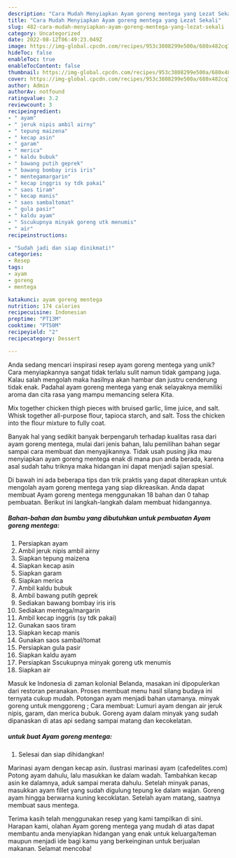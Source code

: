 ```yaml
---
description: "Cara Mudah Menyiapkan Ayam goreng mentega yang Lezat Sekali"
title: "Cara Mudah Menyiapkan Ayam goreng mentega yang Lezat Sekali"
slug: 482-cara-mudah-menyiapkan-ayam-goreng-mentega-yang-lezat-sekali
category: Uncategorized
date: 2022-08-12T06:49:23.049Z
image: https://img-global.cpcdn.com/recipes/953c3808299e500a/680x482cq70/ayam-goreng-mentega-foto-resep-utama.jpg
hideToc: false
enableToc: true
enableTocContent: false
thumbnail: https://img-global.cpcdn.com/recipes/953c3808299e500a/680x482cq70/ayam-goreng-mentega-foto-resep-utama.jpg
cover: https://img-global.cpcdn.com/recipes/953c3808299e500a/680x482cq70/ayam-goreng-mentega-foto-resep-utama.jpg
author: Admin
authorAv: notfound
ratingvalue: 3.2
reviewcount: 3
recipeingredient:
- " ayam"
- " jeruk nipis ambil airny"
- " tepung maizena"
- " kecap asin"
- " garam"
- " merica"
- " kaldu bubuk"
- " bawang putih geprek"
- " bawang bombay iris iris"
- " mentegamargarin"
- " kecap inggris sy tdk pakai"
- " saos tiram"
- " kecap manis"
- " saos sambaltomat"
- " gula pasir"
- " kaldu ayam"
- " Sscukupnya minyak goreng utk menumis"
- " air"
recipeinstructions:

- "Sudah jadi dan siap dinikmati!"
categories:
- Resep
tags:
- ayam
- goreng
- mentega

katakunci: ayam goreng mentega 
nutrition: 174 calories
recipecuisine: Indonesian
preptime: "PT13M"
cooktime: "PT50M"
recipeyield: "2"
recipecategory: Dessert

---
```





Anda sedang mencari inspirasi resep ayam goreng mentega yang unik? Cara menyiapkannya sangat tidak terlalu sulit namun tidak gampang juga. Kalau salah mengolah maka hasilnya akan hambar dan justru cenderung tidak enak. Padahal ayam goreng mentega yang enak selayaknya memiliki aroma dan cita rasa yang mampu memancing selera Kita.





Mix together chicken thigh pieces with bruised garlic, lime juice, and salt. Whisk together all-purpose flour, tapioca starch, and salt. Toss the chicken into the flour mixture to fully coat.

Banyak hal yang sedikit banyak berpengaruh terhadap kualitas rasa dari ayam goreng mentega, mulai dari jenis bahan, lalu pemilihan bahan segar sampai cara membuat dan menyajikannya. Tidak usah pusing jika mau menyiapkan ayam goreng mentega enak di mana pun anda berada, karena asal sudah tahu triknya maka hidangan ini dapat menjadi sajian spesial.






Di bawah ini ada beberapa tips dan trik praktis yang dapat diterapkan untuk mengolah ayam goreng mentega yang siap dikreasikan. Anda dapat membuat Ayam goreng mentega menggunakan 18 bahan dan 0 tahap pembuatan. Berikut ini langkah-langkah dalam membuat hidangannya.

<!--inarticleads1-->

##### Bahan-bahan dan bumbu yang dibutuhkan untuk pembuatan Ayam goreng mentega:

1. Persiapkan  ayam
1. Ambil  jeruk nipis ambil airny
1. Siapkan  tepung maizena
1. Siapkan  kecap asin
1. Siapkan  garam
1. Siapkan  merica
1. Ambil  kaldu bubuk
1. Ambil  bawang putih geprek
1. Sediakan  bawang bombay iris iris
1. Sediakan  mentega/margarin
1. Ambil  kecap inggris (sy tdk pakai)
1. Gunakan  saos tiram
1. Siapkan  kecap manis
1. Gunakan  saos sambal/tomat
1. Persiapkan  gula pasir
1. Siapkan  kaldu ayam
1. Persiapkan  Sscukupnya minyak goreng utk menumis
1. Siapkan  air


Masuk ke Indonesia di zaman kolonial Belanda, masakan ini dipopulerkan dari restoran peranakan. Proses membuat menu hasil silang budaya ini ternyata cukup mudah. Potongan ayam menjadi bahan utamanya. minyak goreng untuk menggoreng ; Cara membuat: Lumuri ayam dengan air jeruk nipis, garam, dan merica bubuk. Goreng ayam dalam minyak yang sudah dipanaskan di atas api sedang sampai matang dan kecokelatan. 

<!--inarticleads2-->

#####  untuk buat Ayam goreng mentega:


1. Selesai dan siap dihidangkan!

Marinasi ayam dengan kecap asin. ilustrasi marinasi ayam (cafedelites.com) Potong ayam dahulu, lalu masukkan ke dalam wadah. Tambahkan kecap asin ke dalamnya, aduk sampai merata dahulu. Setelah minyak panas, masukkan ayam fillet yang sudah digulung tepung ke dalam wajan. Goreng ayam hingga berwarna kuning kecoklatan. Setelah ayam matang, saatnya membuat saus mentega. 

Terima kasih telah menggunakan resep yang kami tampilkan di sini. Harapan kami, olahan Ayam goreng mentega yang mudah di atas dapat membantu anda menyiapkan hidangan yang enak untuk keluarga/teman maupun menjadi ide bagi kamu yang berkeinginan untuk berjualan makanan. Selamat mencoba!
